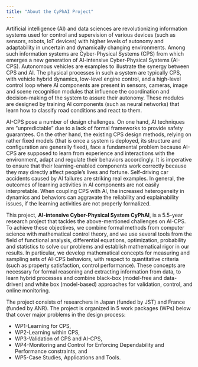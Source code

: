```yaml
---
title: "About the CyPhAI Project"
---
```


Artificial intelligence (AI) and data sciences are revolutionizing information systems used for control and supervision of various devices (such as sensors, robots, IoT devices) with higher levels of autonomy and adaptability in uncertain and dynamically changing environments. Among such information systems are Cyber-Physical Systems (CPS) from which emerges a new generation of AI-intensive Cyber-Physical Systems (AI-CPS). Autonomous vehicles are examples to illustrate the synergy between CPS and AI. The physical processes in such a system are typically CPS, with vehicle hybrid dynamics, low-level engine control, and a high-level control loop where AI components are present in sensors, cameras, image and scene recognition modules that influence the coordination and decision-making of the system to assure their autonomy. These modules are designed by training AI components (such as neural networks) that learn how to classify road conditions and react to them.

AI-CPS pose a number of design challenges. On one hand, AI techniques are “unpredictable” due to a lack of formal frameworks to provide safety guarantees. On the other hand, the existing CPS design methods, relying on rather fixed models (that is once a system is deployed, its structure and configuration are generally fixed), face a fundamental problem because AI-CPS are supposed to learn from experience and interactions with the environment, adapt and regulate their behaviors accordingly. It is imperative to ensure that their learning-enabled components work correctly because they may directly affect people’s lives and fortune. Self-driving car accidents caused by AI failures are striking real examples. In general, the outcomes of learning activities in AI components are not easily interpretable. When coupling CPS with AI, the increased heterogeneity in dynamics and behaviors can aggravate the reliability and explainability issues, if the learning activities are not properly formalized.

This project, **AI-intensive Cyber-Physical System CyPhAI**, is a 5.5-year research project that tackles the above-mentioned challenges on AI-CPS. To achieve these objectives, we combine formal methods from computer science with mathematical control theory, and we use several tools from the field of functional analysis, differential equations, optimization, probability and statistics to solve our problems and establish mathematical rigor in our results. In particular, we develop mathematical concepts for measuring and sampling sets of AI-CPS behaviors, with respect to quantitative criteria (such as property satisfaction, control performance). These concepts are necessary for formal reasoning and extracting information from data, to learn hybrid processes and combine black-box (model-free and data-driven) and white box (model-based) approaches for validation, control, and online monitoring.

The project consists of researchers in Japan (funded by JST) and France (funded by ANR). The project is organized in 5 work packages (WPs) below that cover major problems in the design process: 

+ WP1-Learning for CPS,
+ WP2-Learning within CPS,
+ WP3-Validation of CPS and AI-CPS,
+ WP4-Monitoring and Control for Enforcing Dependability and Performance constraints, and
+ WP5-Case Studies, Applications and Tools.
